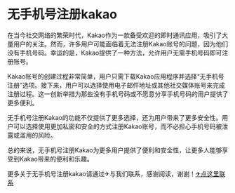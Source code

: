 # 无手机号注册kakao

在当今社交网络的繁荣时代，Kakao作为一款备受欢迎的即时通讯应用，吸引了大量用户的关注。然而，许多用户可能面临着无法注册Kakao账号的问题，因为他们没有手机号码。幸运的是，Kakao提供了一种方法，允许用户无需手机号码即可注册账号。

Kakao账号的创建过程非常简单，用户只需下载Kakao应用程序并选择“无手机号注册”选项。接下来，用户可以选择使用电子邮件地址或其他社交媒体账号来完成注册过程。这一创新举措为那些没有手机号码或不愿意分享手机号码的用户提供了更多便利。

无手机号注册Kakao的功能不仅提供了更多选择，还为用户带来了更多安全性。用户可以选择使用更加私密和安全的方式注册Kakao账号，而不必担心手机号码被泄露或滥用的风险。

总的来说，无手机号注册Kakao为更多用户提供了便利和安全性，让更多人能够享受到Kakao带来的便利和乐趣。

更多关于无手机号注册kakao请通过✈与我们联系，感谢阅读，谢谢！[✈点这里联系](https://c.k02.cc)